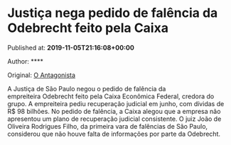 
# Justiça nega pedido de falência da Odebrecht feito pela Caixa

Published at: **2019-11-05T21:16:08+00:00**

Author: ****

Original: [O Antagonista](https://www.oantagonista.com/brasil/justica-nega-pedido-de-falencia-da-odebrecht-feito-pela-caixa/)

A Justiça de São Paulo negou o pedido de falência da empreiteira Odebrecht feito pela Caixa Econômica Federal, credora do grupo.
A empreiteira pediu recuperação judicial em junho, com dívidas de R$ 98 bilhões.
No pedido de falência, a Caixa alegou que a empresa não apresentou um plano de recuperação judicial consistente.
O juiz João de Oliveira Rodrigues Filho, da primeira vara de falências de São Paulo, considerou que não houve falta de informações por parte da Odebrecht.
